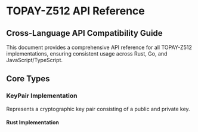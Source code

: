 # TOPAY-Z512 API Reference

## Cross-Language API Compatibility Guide

This document provides a comprehensive API reference for all TOPAY-Z512 implementations, ensuring consistent usage across Rust, Go, and JavaScript/TypeScript.

## Core Types

### KeyPair Implementation

Represents a cryptographic key pair consisting of a public and private key.

#### Rust Implementation
